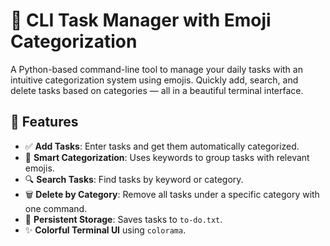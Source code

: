 # 📝 CLI Task Manager with Emoji Categorization

A Python-based command-line tool to manage your daily tasks with an intuitive categorization system using emojis. Quickly add, search, and delete tasks based on categories — all in a beautiful terminal interface.

## 🚀 Features

- ✅ **Add Tasks**: Enter tasks and get them automatically categorized.
- 🧠 **Smart Categorization**: Uses keywords to group tasks with relevant emojis.
- 🔍 **Search Tasks**: Find tasks by keyword or category.
- 🗑️ **Delete by Category**: Remove all tasks under a specific category with one command.
- 💾 **Persistent Storage**: Saves tasks to `to-do.txt`.
- ✨ **Colorful Terminal UI** using `colorama`.
